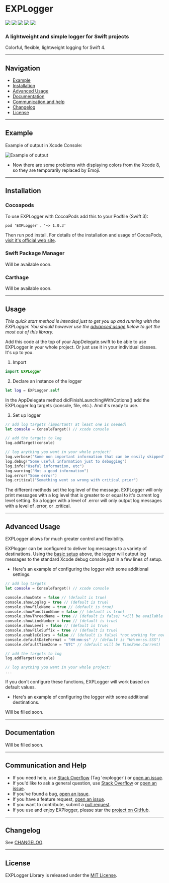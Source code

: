 # EXPLogger 
![](https://img.shields.io/cocoapods/v/EXPLogger.svg) ![](https://img.shields.io/cocoapods/p/EXPLogger.svg) ![](https://img.shields.io/cocoapods/l/EXPLogger.svg) ![](https://img.shields.io/cocoapods/dt/EXPLogger.svg) ![](https://img.shields.io/cocoapods/dw/EXPLogger.svg)
### A lightweight and simple logger for Swift projects

Colorful, flexible, lightweight logging for Swift 4.

---

## Navigation

* [Example](#example)
* [Installation](#installation)
* [Advanced Usage](#advanced-usage)
* [Documentation](#documentation)
* [Communication and help](#communication-and-help)
* [Changelog](#changelog)
* [License](#license)

---

## Example

Example of output in Xcode Console:

![Example of output](http://image.ibb.co/dXyJWk/image.png)

* Now there are some problems with displaying colors from the Xcode 8, so they are temporarily replaced by Emoji.

---

## Installation

### Cocoapods

To use EXPLogger with CocoaPods add this to your Podfile (Swift 3):

```
pod 'EXPLogger', '~> 1.0.3'
```

Then run pod install.
For details of the installation and usage of CocoaPods, [visit it's official web site](https://cocoapods.org/).

### Swift Package Manager

Will be available soon.

### Carthage

Will be available soon.

---

## Usage

_This quick start method is intended just to get you up and running with the EXPLogger. You should however use the [advanced usage](#advanced-usage) below to get the most out of this library._

Add this code at the top of your AppDelegate.swift to be able to use EXPLogger in your whole project. 
Or just use it in your individual classes. It's up to you.


1. Import

```swift
import EXPLogger
```

2. Declare an instance of the logger

```swift
let log = EXPLogger.self
```

In the AppDelegate method didFinishLaunchingWithOptions() add the EXPLogger log targets (console, file, etc.). And it's ready to use.

3. Set up logger

```swift
// add log targets (important! at least one is needed)
let console = ConsoleTarget() // xcode console

// add the targets to log
log.addTarget(console)

// log anything you want in your whole project!
log.verbose("Some non important information that can be easily skipped")
log.debug("Some useful information just to debugging")
log.info("Useful information, etc")
log.warning("Not a good information")
log.error("Some error")
log.critical("Something went so wrong with critical prior")
```

The different methods set the log level of the message. EXPLogger will only print messages with a log level that is greater to or equal to it's current log level setting. So a logger with a level of .error will only output log messages with a level of .error, or .critical.

---

## Advanced Usage

EXPLogger allows for much greater control and flexibility.

EXPlogger can be configured to deliver log messages to a variety of destinations. Using the [basic setup](#usage) above, the logger will output log messages to the standard Xcode debug console just in a few lines of setup.

* Here's an example of configuring the logger with some additional settings.

```swift
// add log targets
let console = ConsoleTarget() // xcode console

console.showDate = false // (default is true)
console.showLogTag = true // (default is true)
console.showFileName = true // (default is true)
console.showFunctionName = false // (default is true)
console.showThreadName = true // (default is false) *will be available soon
console.showLineNumber = true // (default is true)
console.showLevel = false // (default is true)
console.showFileSuffix = true // (default is true)
console.enableColors = false // (default is false) *not working for now in Xcode 8
console.defaultDateFormat = "HH:mm:ss" // (default is "HH:mm:ss.SSS")
console.defaultTimeZone = "UTC" // (default will be TimeZone.Current)

// add the targets to log
log.addTarget(console)

// log anything you want in your whole project!
...
```

If you don't configure these functions, EXPLogger will work based on default values.

* Here's an example of configuring the logger with some additional destinations.

Will be filled soon.

---

## Documentation

Will be filled soon.

---

## Communication and Help

* If you need help, use [Stack Overflow](http://stackoverflow.com/questions/tagged/explogger) (Tag 'explogger') or [open an issue](https://github.com/atereshkov/EXPLogger/issues/new).
* If you'd like to ask a general question, use [Stack Overflow](http://stackoverflow.com/questions/tagged/explogger) or [open an issue](https://github.com/atereshkov/EXPLogger/issues/new).
* If you've found a bug, [open an issue](https://github.com/atereshkov/EXPLogger/issues/new).
* If you have a feature request, [open an issue](https://github.com/atereshkov/EXPLogger/issues/new).
* If you want to contribute, submit a [pull request](https://github.com/atereshkov/EXPLogger/pulls).
* If you use and enjoy EXPlogger, please star the [project on GitHub](https://github.com/atereshkov/EXPLogger).

---

## Changelog

See [CHANGELOG](https://github.com/atereshkov/EXPLogger/blob/master/CHANGELOG).

---

## License

EXPLogger Library is released under the [MIT License](https://github.com/atereshkov/EXPLogger/blob/master/LICENSE).
